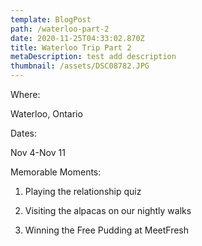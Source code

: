 ```yaml
---
template: BlogPost
path: /waterloo-part-2
date: 2020-11-25T04:33:02.870Z
title: Waterloo Trip Part 2
metaDescription: test add description
thumbnail: /assets/DSC08782.JPG
---
```

Where: 

Waterloo, Ontario



Dates: 

Nov 4-Nov 11



Memorable Moments:

1) Playing the relationship quiz

2) Visiting the alpacas on our nightly walks

3) Winning the Free Pudding at MeetFresh
